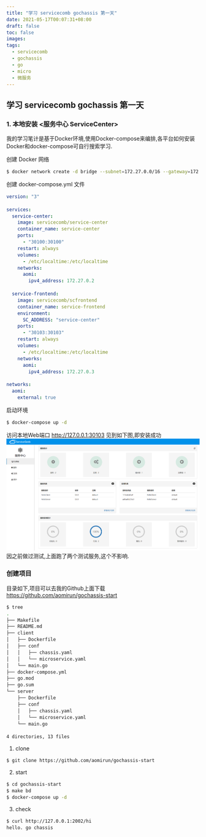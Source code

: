 ```yaml
---
title: "学习 servicecomb gochassis 第一天"
date: 2021-05-17T00:07:31+08:00
draft: false
toc: false
images:
tags: 
  - servicecomb
  - gochassis
  - go
  - micro
  - 微服务
---
```


## 学习 servicecomb gochassis 第一天

### 1. 本地安装 <服务中心 ServiceCenter>
我的学习笔计是基于Docker环境,使用Docker-compose来编排,各平台如何安装Docker和docker-compose可自行搜索学习.

创建 Docker 网络
```sh
$ docker network create -d bridge --subnet=172.27.0.0/16 --gateway=172.27.0.1 aomi
```
创建 docker-compose.yml 文件
```yml
version: "3"

services:
  service-center:
    image: servicecomb/service-center
    container_name: service-center
    ports:
      - "30100:30100"
    restart: always
    volumes:
      - /etc/localtime:/etc/localtime
    networks:
      aomi:
        ipv4_address: 172.27.0.2
  
  service-frontend:
    image: servicecomb/scfrontend
    container_name: service-frontend
    environment:
      SC_ADDRESS: "service-center"
    ports:
      - "30103:30103"
    restart: always
    volumes:
      - /etc/localtime:/etc/localtime
    networks:
      aomi:
        ipv4_address: 172.27.0.3

networks:
  aomi:
    external: true
```

启动环境
```sh
$ docker-compose up -d
```

访问本地Web端口 http://127.0.0.1:30103
见到如下图,即安装成功
![servicecomb_dashboard](/images/posts/servicecomb/servicecomb_dashboard.png "servicecomb_dashboard")
因之前做过测试,上面跑了两个测试服务,这个不影响.

### 创建项目
目录如下,项目可以去我的Github上面下载 https://github.com/aomirun/gochassis-start 

```sh
$ tree
.
├── Makefile
├── README.md
├── client
│   ├── Dockerfile
│   ├── conf
│   │   ├── chassis.yaml
│   │   └── microservice.yaml
│   └── main.go
├── docker-compose.yml
├── go.mod
├── go.sum
└── server
    ├── Dockerfile
    ├── conf
    │   ├── chassis.yaml
    │   └── microservice.yaml
    └── main.go

4 directories, 13 files

```
1. clone
```sh
$ git clone https://github.com/aomirun/gochassis-start
```

2. start
```sh
$ cd gochassis-start
$ make bd
$ docker-compose up -d
```

3. check
```sh
$ curl http://127.0.0.1:2002/hi
hello. go chassis
```
